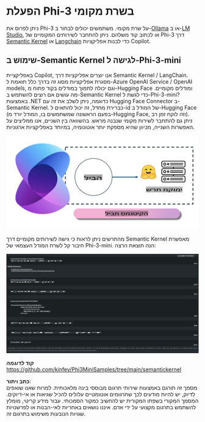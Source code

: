 # **הפעלת Phi-3 בשרת מקומי**

ניתן לפרוס את Phi-3 על שרת מקומי. משתמשים יכולים לבחור ב-[Ollama](https://ollama.com) או ב-[LM Studio](https://llamaedge.com), או לכתוב קוד משלהם. ניתן להתחבר לשירותים המקומיים של Phi-3 דרך [Semantic Kernel](https://github.com/microsoft/semantic-kernel?WT.mc_id=aiml-138114-kinfeylo) או [Langchain](https://www.langchain.com/) כדי לבנות אפליקציות Copilot.

## **שימוש ב-Semantic Kernel לגישה ל-Phi-3-mini**

באפליקציית Copilot, אנו יוצרים אפליקציות דרך Semantic Kernel / LangChain. מסגרת אפליקציות מסוג זה בדרך כלל תואמת ל-Azure OpenAI Service / OpenAI models, וגם יכולה לתמוך במודלים בקוד פתוח מ-Hugging Face ומודלים מקומיים. מה עושים אם רוצים להשתמש ב-Semantic Kernel כדי לגשת ל-Phi-3-mini? באמצעות .NET כדוגמה, ניתן לשלב את זה עם Hugging Face Connector ב-Semantic Kernel. כברירת מחדל, זה יכול להתאים ל-id של המודל ב-Hugging Face (בפעם הראשונה שמשתמשים בו, המודל יורד מ-Hugging Face, וזה לוקח זמן רב). ניתן גם להתחבר לשירות מקומי שנבנה מראש. בהשוואה בין השניים, אנו ממליצים על האפשרות השנייה, מכיוון שהיא מספקת יותר אוטונומיה, במיוחד באפליקציות ארגוניות.

![sk](../../../../../translated_images/sk.c244b32f4811c6f0938b9e95b0b2f4b28105bff6495bdc3b24cd42b3e3e89bb9.he.png)

מהתרשים ניתן לראות כי גישה לשירותים מקומיים דרך Semantic Kernel מאפשרת חיבור קל לשרת המודל העצמאי של Phi-3-mini. הנה תוצאת הרצה:

![skrun](../../../../../translated_images/skrun.fb7a635a22ae8b7919d6e15c0eb27262526ed69728c5a1d2773a97d4562657c7.he.png)

***קוד לדוגמה*** https://github.com/kinfey/Phi3MiniSamples/tree/main/semantickernel

**כתב ויתור**:  
מסמך זה תורגם באמצעות שירותי תרגום מבוססי בינה מלאכותית. למרות שאנו שואפים לדיוק, יש להיות מודעים לכך שתרגומים אוטומטיים עלולים להכיל שגיאות או אי-דיוקים. המסמך המקורי בשפתו המקורית יש להחשיב כמקור הסמכותי. עבור מידע קריטי, מומלץ להשתמש בתרגום מקצועי על ידי אדם. איננו נושאים באחריות לאי-הבנות או לפרשנויות שגויות הנובעות משימוש בתרגום זה.